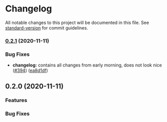 # Changelog

All notable changes to this project will be documented in this file. See [standard-version](https://github.com/conventional-changelog/standard-version) for commit guidelines.

### [0.2.1](https://github.com/equinor/sepes-api/compare/0.2.0...0.2.1) (2020-11-11)


### Bug Fixes

* **changelog:** contains all changes from early morning, does not look nice ([#394](https://github.com/equinor/sepes-api/issues/394)) ([ea8d1df](https://github.com/equinor/sepes-api/commit/ea8d1df73a0cc3efed7d65ed1ccc72efb41cde58))

## 0.2.0 (2020-11-11)

### Features

### Bug Fixes